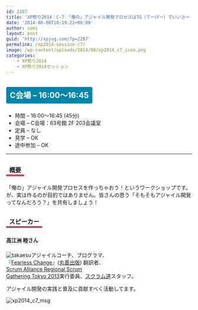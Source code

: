 ```yaml
---
id: 2287
title: 'XP祭り2014：C-7 「俺の」アジャイル開発プロセスはTG（てーげー）でいいさー【ワークショップ】'
date: '2014-08-08T10:19:22+00:00'
author: semi
layout: post
guid: 'http://xpjug.com/?p=2287'
permalink: /xp2014-session-c7/
image: /wp-content/uploads/2014/08/xp2014_c7_icon.png
categories:
    - XP祭り2014
    - XP祭り2014セッション
---
```


## <span style="color:#FFFFFF; background-color:#0086AB; margin:0 0 30px 0; padding:10px 10px; border-radius:4px; line-height:2.5;">C会場 – 16:00～16:45</span>

- 時間 – 16:00～16:45 (45分)
- 会場 – C会場：63号館 2F 203会議室
- 定員 – なし
- 見学 – OK
- 途中参加 – OK

---

### <span style="margin:0 0 10px 0; padding:2px 8px; border-width:0 0 5px 0; border-color:#C6485B; border-style:solid; line-height:2.5;">概要</span>

「俺の」アジャイル開発プロセスを作っちゃおう！というワークショップです。  
が、実は作るのが目的ではありません。皆さんの思う「そもそもアジャイル開発ってなんだろう？」を共有しましょう！

### <span style="margin:0 0 10px 0; padding:2px 8px; border-width:0 0 5px 0; border-color:#C6485B; border-style:solid; line-height:2.5;">スピーカー</span>

#### <span style="line-height:1.5;">高江洲 睦さん</span>

![takaesu](http://xpjug.com/wp-content/uploads/2014/08/takaesu.png)アジャイルコーチ、プログラマ、  
『[Fearless Change](http://www.amazon.co.jp/dp/462108786X)』([丸善出版](http://pub.maruzen.co.jp/)) 翻訳者、  
[Scrum Alliance Regional Scrum  
Gathering Tokyo 2013](http://scrumgatheringtokyo.org/2013/)実行委員、[スクラム道](http://www.taoofscrum.org/)スタッフ。

アジャイル開発の実践と普及に貢献すべく活動してます。

![xp2014_c7_msg](http://xpjug.com/wp-content/uploads/2014/08/xp2014_c7_msg.png)